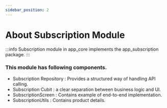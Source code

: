 ```yaml
---
sidebar_position: 2
---
```


# About Subscription Module

:::info
Subscription module in app_core implements the app_subscription package.
:::

### This module has following components.

- Subscription Repository : Provides a structured way of handling API calling.
- Subscription Cubit : a clear separation between business logic and UI.
- SubscriptionScreen : Contains example of end-to-end implementation.
- SubscriptionUtils : Contains product details.
